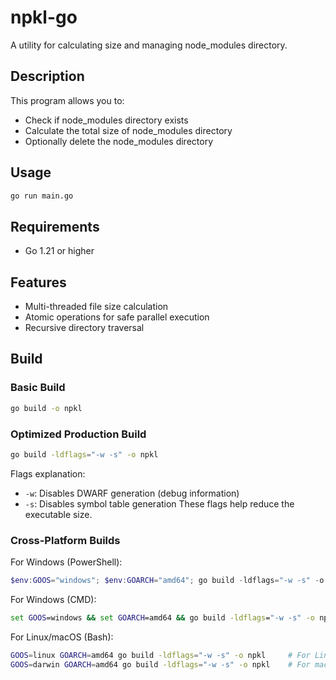 # npkl-go

A utility for calculating size and managing node_modules directory.

## Description

This program allows you to:
- Check if node_modules directory exists
- Calculate the total size of node_modules directory
- Optionally delete the node_modules directory

## Usage

```bash
go run main.go
```

## Requirements

- Go 1.21 or higher

## Features

- Multi-threaded file size calculation
- Atomic operations for safe parallel execution
- Recursive directory traversal

## Build

### Basic Build
```bash
go build -o npkl
```

### Optimized Production Build
```bash
go build -ldflags="-w -s" -o npkl
```
Flags explanation:
- `-w`: Disables DWARF generation (debug information)
- `-s`: Disables symbol table generation
These flags help reduce the executable size.

### Cross-Platform Builds

For Windows (PowerShell):
```powershell
$env:GOOS="windows"; $env:GOARCH="amd64"; go build -ldflags="-w -s" -o npkl.exe
```

For Windows (CMD):
```cmd
set GOOS=windows && set GOARCH=amd64 && go build -ldflags="-w -s" -o npkl.exe
```

For Linux/macOS (Bash):
```bash
GOOS=linux GOARCH=amd64 go build -ldflags="-w -s" -o npkl     # For Linux
GOOS=darwin GOARCH=amd64 go build -ldflags="-w -s" -o npkl    # For macOS
```
